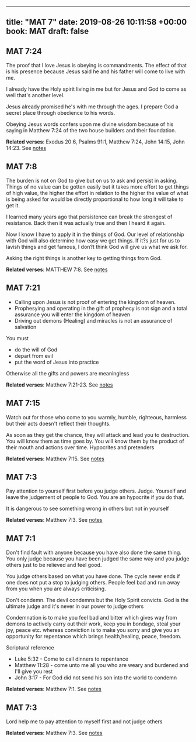 
---
title: "MAT 7"
date: 2019-08-26 10:11:58 +00:00
book: MAT
draft: false
---

## MAT 7:24

The proof that I love Jesus is obeying is commandments. The effect of that is his presence because Jesus said he and his father will come to live with me. 

I already have the Holy spirit living in me but for Jesus and God to come as well that's another level.

Jesus already promised he's with me through the ages. I prepare God a secret place through obedience to his words.

Obeying Jesus words confers upon me divine wisdom because of his saying in Matthew 7:24 of the two house builders and their foundation.

**Related verses**: Exodus 20:6, Psalms 91:1, Matthew 7:24, John 14:15, John 14:23. See [notes](https://my.bible.com/notes/3239330756640367462)


## MAT 7:8

The burden is not on God to give but on us to ask and persist in asking. Things of no value can be gotten easily but it takes more effort to get things of high value, the higher the effort in relation to the higher the value of what is being asked for would be directly proportional to how long it will take to get it.

I learned many years ago that persistence can break the strongest of resistance. Back then it was actually true and then I heard it again.

Now I know I have to apply it in the things of God. Our level of relationship with God will also determine how easy we get things. If it?s just for us to lavish things and get famous, I don?t think God will give us what we ask for.

Asking the right things is another key to getting things from God.

**Related verses**: MATTHEW 7:8. See [notes](https://my.bible.com/notes/2819002731862942167)


## MAT 7:21

- Calling upon Jesus is not proof of entering the kingdom of heaven.
- Prophesying and operating in the gift of prophecy is not sign and a total assurance you will enter the kingdom of heaven
- Driving out demons (Healing) and miracles is not an assurance of salvation 


You must
- do the will of God
- depart from evil 
- put the word of Jesus into practice 

Otherwise all the gifts and powers are meaningless

**Related verses**: Matthew 7:21-23. See [notes](https://my.bible.com/notes/2500701522192229315)


## MAT 7:15

Watch out for those who come to you warmly, humble, righteous, harmless but their acts doesn't reflect their thoughts.

As soon as they get the chance, they will attack and lead you to destruction. You will know them as time goes by. You will know them by the product of their mouth and actions over time. Hypocrites and pretenders

**Related verses**: Matthew 7:15. See [notes](https://my.bible.com/notes/2500695922376958879)


## MAT 7:3

Pay attention to yourself first before you judge others. Judge. Yourself and leave the judgement of people to God. You are an hypocrite if you do that.

It is dangerous to see something wrong in others but not in yourself

**Related verses**: Matthew 7:3. See [notes](https://my.bible.com/notes/2499985450254196833)


## MAT 7:1

Don't find fault with anyone because you have also done the same thing. You only judge because you have been judged the same way and you judge others just to be relieved and feel good. 

You judge others based on what you have done. The cycle never ends if one does not put a stop to judging others. People feel bad and run away from you when you are always criticising.

Don't condemn. The devil condemns but the Holy Spirit convicts. God is the ultimate judge and it's never in our power to judge others

Condemnation is to make you feel bad and bitter which gives way from demons to actively carry out their work, keep you in bondage, steal your joy, peace etc. whereas conviction is to make you sorry and give you an opportunity for repentance which brings health,healing, peace, freedom.


Scriptural reference
- Luke 5:32 - Come to call dinners to repentance
- Matthew 11:28 - come unto me all you who are weary and burdened and I'll give you rest
- John 3:17 - For God did not send his son into the world to condemn

**Related verses**: Matthew 7:1. See [notes](https://my.bible.com/notes/2499979354680582234)


## MAT 7:3

Lord help me to pay attention to myself first and not judge others

**Related verses**: Matthew 7:3. See [notes](https://my.bible.com/notes/2498773069620568300)

